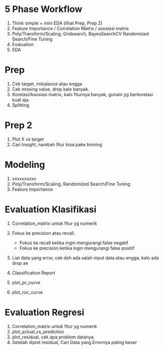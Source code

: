 # 5 Phase Workflow

1. Think simple + mini EDA (lihat Prep, Prep 2)
2. Feature Importance / Correlation Matrix / asosiasi matrix
3. Poly/Transform/Scaling, Gridsearch, BayesSearchCV Randomized Search/Fine Tuning
4. Evaluation
5. EDA

# Prep
1. Cek target, imbalance atau engga
2. Cek missing value, drop kalo banyak.
3. Korelasi/Asosiasi matrix, kalo fiturnya banyak, gunain yg berkorelasi kuat aja.
4. Splitting

# Prep 2
1. Plot X vs target
2. Cari Insight, nambah fitur bisa pake binning

# Modeling
1. xxxxxxxxxx
2. Poly/Transform/Scaling, Randomized Search/Fine Tuning
3. Feature Importance

# Evaluation Klasifikasi
1. Correlation_matrix untuk fitur yg numerik
2. Fokus ke precision atau recall.
    - Fokus ke recall ketika ingin mengurangi false negatif
    - Fokus ke precision ketika ingin mengurangi false positif

4. Liat data yang error, cek deh ada salah input data atau engga, kalo ada drop ae
5. Classification Report
6. plot_pr_curve
7. plot_roc_curve

# Evaluation Regresi
1. Correlation_matrix untuk fitur yg numerik
2. plot_actual_vs_prediction
3. plot_residual, cek apa problem datanya.
4. Setelah diplot residual, Cari Data yang Errornya paling besar

